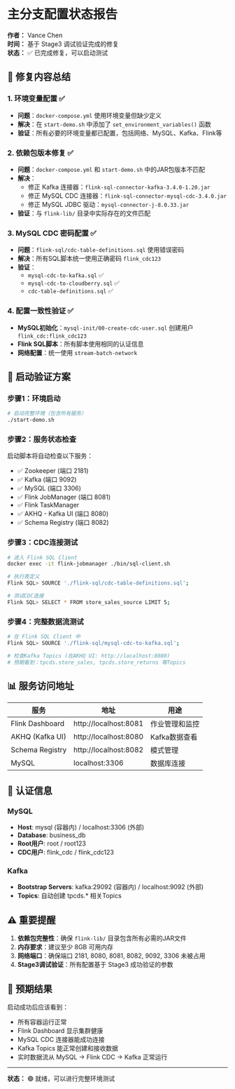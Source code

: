 # 主分支配置状态报告

**作者：** Vance Chen  
**时间：** 基于 Stage3 调试验证完成的修复  
**状态：** ✅ 已完成修复，可以启动测试

## 🔧 修复内容总结

### 1. 环境变量配置 ✅
- **问题**：`docker-compose.yml` 使用环境变量但缺少定义
- **解决**：在 `start-demo.sh` 中添加了 `set_environment_variables()` 函数
- **验证**：所有必要的环境变量都已配置，包括网络、MySQL、Kafka、Flink等

### 2. 依赖包版本修复 ✅
- **问题**：`docker-compose.yml` 和 `start-demo.sh` 中的JAR包版本不匹配
- **解决**：
  - 修正 Kafka 连接器：`flink-sql-connector-kafka-3.4.0-1.20.jar`
  - 修正 MySQL CDC 连接器：`flink-sql-connector-mysql-cdc-3.4.0.jar`
  - 修正 MySQL JDBC 驱动：`mysql-connector-j-8.0.33.jar`
- **验证**：与 `flink-lib/` 目录中实际存在的文件匹配

### 3. MySQL CDC 密码配置 ✅
- **问题**：`flink-sql/cdc-table-definitions.sql` 使用错误密码
- **解决**：所有SQL脚本统一使用正确密码 `flink_cdc123`
- **验证**：
  - `mysql-cdc-to-kafka.sql` ✅
  - `mysql-cdc-to-cloudberry.sql` ✅ 
  - `cdc-table-definitions.sql` ✅

### 4. 配置一致性验证 ✅
- **MySQL初始化**：`mysql-init/00-create-cdc-user.sql` 创建用户 `flink_cdc:flink_cdc123`
- **Flink SQL脚本**：所有脚本使用相同的认证信息
- **网络配置**：统一使用 `stream-batch-network`

## 🚀 启动验证方案

### 步骤1：环境启动
```bash
# 启动完整环境（包含所有服务）
./start-demo.sh
```

### 步骤2：服务状态检查
启动脚本将自动检查以下服务：
- ✅ Zookeeper (端口 2181)
- ✅ Kafka (端口 9092)
- ✅ MySQL (端口 3306)
- ✅ Flink JobManager (端口 8081)
- ✅ Flink TaskManager
- ✅ AKHQ - Kafka UI (端口 8080)
- ✅ Schema Registry (端口 8082)

### 步骤3：CDC连接测试
```bash
# 进入 Flink SQL Client
docker exec -it flink-jobmanager ./bin/sql-client.sh

# 执行表定义
Flink SQL> SOURCE './flink-sql/cdc-table-definitions.sql';

# 测试CDC连接
Flink SQL> SELECT * FROM store_sales_source LIMIT 5;
```

### 步骤4：完整数据流测试
```bash
# 在 Flink SQL Client 中
Flink SQL> SOURCE './flink-sql/mysql-cdc-to-kafka.sql';

# 检查Kafka Topics (在AKHQ UI: http://localhost:8080)
# 预期看到：tpcds.store_sales, tpcds.store_returns 等Topics
```

## 📊 服务访问地址

| 服务 | 地址 | 用途 |
|------|------|------|
| Flink Dashboard | http://localhost:8081 | 作业管理和监控 |
| AKHQ (Kafka UI) | http://localhost:8080 | Kafka数据查看 |
| Schema Registry | http://localhost:8082 | 模式管理 |
| MySQL | localhost:3306 | 数据库连接 |

## 🔐 认证信息

### MySQL
- **Host**: mysql (容器内) / localhost:3306 (外部)
- **Database**: business_db
- **Root用户**: root / root123
- **CDC用户**: flink_cdc / flink_cdc123

### Kafka
- **Bootstrap Servers**: kafka:29092 (容器内) / localhost:9092 (外部)
- **Topics**: 自动创建 tpcds.* 相关Topics

## ⚠️ 重要提醒

1. **依赖包完整性**：确保 `flink-lib/` 目录包含所有必需的JAR文件
2. **内存要求**：建议至少 8GB 可用内存
3. **网络端口**：确保端口 2181, 8080, 8081, 8082, 9092, 3306 未被占用
4. **Stage3调试验证**：所有配置基于 Stage3 成功验证的参数

## 🎯 预期结果

启动成功后应该看到：
- 所有容器运行正常
- Flink Dashboard 显示集群健康
- MySQL CDC 连接器能成功连接
- Kafka Topics 能正常创建和接收数据
- 实时数据流从 MySQL → Flink CDC → Kafka 正常运行

---

**状态：** 🟢 就绪，可以进行完整环境测试 